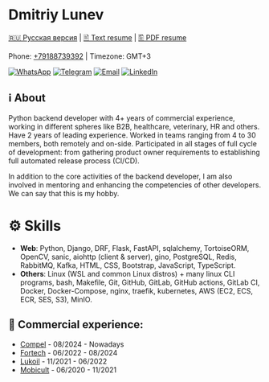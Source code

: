 # Dmitriy Lunev

[🇷🇺 Русская версия](./README_RU.md) |
[🖹 Text resume](./attachments/resume_ENG.txt) |
[🖺 PDF resume](./attachments/resume_ENG.pdf)

Phone: [+79188739392](tel:79188739392) | Timezone: GMT+3

[![WhatsApp](https://img.shields.io/badge/WhatsApp-25D366?logo=whatsapp&logoColor=white)](https://api.whatsapp.com/send?phone=79188739392)
[![Telegram](https://img.shields.io/badge/Telegram-2CA5E0?logo=telegram&logoColor=white)](https://t.me/alittlemoron)
[![Email](https://img.shields.io/badge/Gmail-D14836?logo=gmail&logoColor=white)](mailto:dima.lunev14@gmail.com)
[![LinkedIn](https://custom-icon-badges.demolab.com/badge/LinkedIn-0A66C2?logo=linkedin-white&logoColor=fff)](https://www.linkedin.com/in/dmitriy-lunev/)

## ℹ️ About

Python backend developer with 4+ years of commercial experience, working in different spheres like
B2B, healthcare, veterinary, HR and others. Have 2 years of leading experience. Worked in teams
ranging from 4 to 30 members, both remotely and on-side. Participated in all stages of full cycle 
of development: from gathering product owner requirements to establishing full automated release
process (CI/CD).

In addition to the core activities of the backend developer, I am also involved in mentoring and
enhancing the competencies of other developers. We can say that this is my hobby.

# ⚙️ Skills

- **Web**: Python, Django, DRF, Flask, FastAPI, sqlalchemy, TortoiseORM, OpenCV, sanic,
  aiohttp (client & server), gino, PostgreSQL, Redis, RabbitMQ, Kafka, HTML, CSS,
  Bootstrap, JavaScript, TypeScript.
- **Others**: Linux (WSL and common Linux distros) + many linux CLI programs, bash, Makefile,
  Git, GitHub, GitLab, GitHub actions, GitLab CI, Docker, Docker-Compose, nginx,
  traefik, kubernetes, AWS (EC2, ECS, ECR, SES, S3), MinIO.

## 👔 Commercial experience:

- [Compel](https://www.compel.ru/) - 08/2024 - Nowadays
- [Fortech](https://fortech.dev/) - 06/2022 - 08/2024
- [Lukoil](https://lukoil.ru/) - 11/2021 - 06/2022
- [Mobicult](https://mobicult.ru/) - 06/2020 - 11/2021

